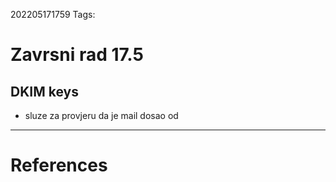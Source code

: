 202205171759
Tags: 
# Zavrsni rad 17.5
## DKIM keys
- sluze za provjeru da je mail dosao od 
---
# References